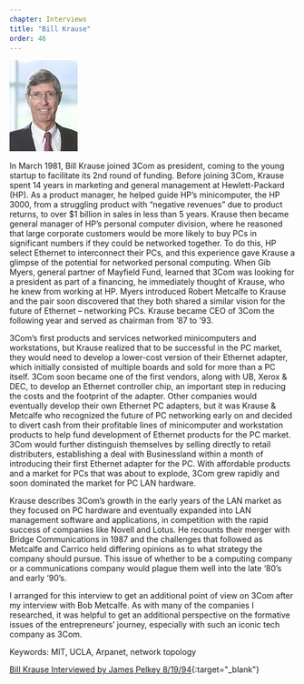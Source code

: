 ```yaml
---
chapter: Interviews
title: "Bill Krause"
order: 46
---
```


![Bill Krause](/assets/img/bill-krause.jpg)

In March 1981, Bill Krause joined 3Com as president, coming to the young startup to facilitate its 2nd round of funding. Before joining 3Com, Krause spent 14 years in marketing and general management at Hewlett-Packard (HP). As a product manager, he helped guide HP’s minicomputer, the HP 3000, from a struggling product with “negative revenues” due to product returns, to over $1 billion in sales in less than 5 years. Krause then became general manager of HP’s personal computer division, where he reasoned that large corporate customers would be more likely to buy PCs in significant numbers if they could be networked together. To do this, HP select Ethernet to interconnect their PCs, and this experience gave Krause a glimpse of the potential for networked personal computing. When Gib Myers, general partner of Mayfield Fund, learned that 3Com was looking for a president as part of a financing, he immediately thought of Krause, who he knew from working at HP. Myers introduced Robert Metcalfe to Krause and the pair soon discovered that they both shared a similar vision for the future of Ethernet – networking PCs. Krause became CEO of 3Com the following year and served as chairman from ’87 to ’93.

3Com’s first products and services networked minicomputers and workstations, but Krause realized that to be successful in the PC market, they would need to develop a lower-cost version of their Ethernet adapter, which initially consisted of multiple boards and sold for more than a PC itself. 3Com soon became one of the first vendors, along with UB, Xerox & DEC, to develop an Ethernet controller chip, an important step in reducing the costs and the footprint of the adapter. Other companies would eventually develop their own Ethernet PC adapters, but it was Krause & Metcalfe who recognized the future of PC networking early on and decided to divert cash from their profitable lines of minicomputer and workstation products to help fund development of Ethernet products for the PC market. 3Com would further distinguish themselves by selling directly to retail distributers, establishing a deal with Businessland within a month of introducing their first Ethernet adapter for the PC. With affordable products and a market for PCs that was about to explode, 3Com grew rapidly and soon dominated the market for PC LAN hardware.

Krause describes 3Com’s growth in the early years of the LAN market as they focused on PC hardware and eventually expanded into LAN management software and applications, in competition with the rapid success of companies like Novell and Lotus. He recounts their merger with Bridge Communications in 1987 and the challenges that followed as Metcalfe and Carrico held differing opinions as to what strategy the company should pursue. This issue of whether to be a computing company or a communications company would plague them well into the late ‘80’s and early ‘90’s.

I arranged for this interview to get an additional point of view on 3Com after my interview with Bob Metcalfe. As with many of the companies I researched, it was helpful to get an additional perspective on the formative issues of the entrepreneurs’ journey, especially with such an iconic tech company as 3Com.

Keywords: MIT, UCLA, Arpanet, network topology

[Bill Krause Interviewed by James Pelkey 8/19/94](https://archive.computerhistory.org/resources/access/text/2020/01/102740543-05-01-acc.pdf){:target="_blank"}

